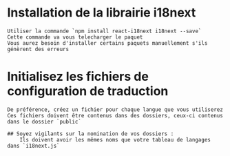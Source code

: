 # Installation de la librairie i18next

    Utiliser la commande `npm install react-i18next i18next --save`
    Cette commande va vous telecharger le paquet
    Vous aurez besoin d'installer certains paquets manuellement s'ils génèrent des erreurs

# Initialisez les fichiers de configuration de traduction

    De préférence, créez un fichier pour chaque langue que vous utiliserez
    Ces fichiers doivent être contenus dans des dossiers, ceux-ci contenus dans le dossier `public`

    ## Soyez vigilants sur la nomination de vos dossiers :
        Ils doivent avoir les mêmes noms que votre tableau de langages dans `i18next.js`
